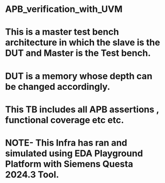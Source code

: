 # APB_verification_with_UVM
# This is a master test bench architecture in which the slave is the DUT and Master is the Test bench. 
# DUT is a memory whose depth can be changed accordingly.
# This TB includes all APB assertions , functional coverage etc etc.
# NOTE- This Infra has ran and simulated using EDA Playground Platform with Siemens Questa 2024.3 Tool.
